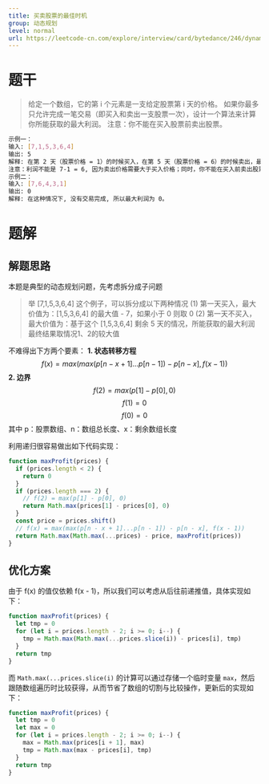 ```yaml
---
title: 买卖股票的最佳时机
group: 动态规划
level: normal
url: https://leetcode-cn.com/explore/interview/card/bytedance/246/dynamic-programming-or-greedy/1042/
---
```


# 题干

> 给定一个数组，它的第 i 个元素是一支给定股票第 i 天的价格。
如果你最多只允许完成一笔交易（即买入和卖出一支股票一次），设计一个算法来计算你所能获取的最大利润。
注意：你不能在买入股票前卖出股票。
```sh
示例一：
输入: [7,1,5,3,6,4]
输出: 5
解释: 在第 2 天（股票价格 = 1）的时候买入，在第 5 天（股票价格 = 6）的时候卖出，最大利润 = 6-1 = 5 。
注意：利润不能是 7-1 = 6, 因为卖出价格需要大于买入价格；同时，你不能在买入前卖出股票。
示例二：
输入: [7,6,4,3,1]
输出: 0
解释: 在这种情况下, 没有交易完成, 所以最大利润为 0。
```

# 题解

## 解题思路

本题是典型的动态规划问题，先考虑拆分成子问题

> 举 [7,1,5,3,6,4] 这个例子，可以拆分成以下两种情况
(1) 第一天买入，最大价值为：[1,5,3,6,4] 的最大值 - 7，如果小于 0 则取 0
(2) 第一天不买入，最大价值为：基于这个 [1,5,3,6,4] 剩余 5 天的情况，所能获取的最大利润
最终结果取情况1、2的较大值

不难得出下方两个要素：
**1. 状态转移方程**
$$f(x) = max(max(p[n - x + 1]...p[n - 1]) - p[n - x], f(x - 1))$$
**2. 边界**
$$f(2) = max(p[1] - p[0], 0)$$ $$f(1) = 0$$ $$f(0) = 0$$
其中 p：股票数组、n：数组总长度、x：剩余数组长度

利用递归很容易做出如下代码实现：

```js
function maxProfit(prices) {
  if (prices.length < 2) {
    return 0
  }
  if (prices.length === 2) {
    // f(2) = max(p[1] - p[0], 0)
    return Math.max(prices[1] - prices[0], 0)
  }
  const price = prices.shift()
  // f(x) = max(max(p[n - x + 1]...p[n - 1]) - p[n - x], f(x - 1))
  return Math.max(Math.max(...prices) - price, maxProfit(prices))
}
```

## 优化方案

由于 f(x) 的值仅依赖 f(x - 1)，所以我们可以考虑从后往前递推值，具体实现如下：

```js
function maxProfit(prices) {
  let tmp = 0
  for (let i = prices.length - 2; i >= 0; i--) {
    tmp = Math.max(Math.max(...prices.slice(i)) - prices[i], tmp)
  }
  return tmp
}
```

而 `Math.max(...prices.slice(i)` 的计算可以通过存储一个临时变量 `max`，然后跟随数组遍历时比较获得，从而节省了数组的切割与比较操作，更新后的实现如下：

```js
function maxProfit(prices) {
  let tmp = 0
  let max = 0
  for (let i = prices.length - 2; i >= 0; i--) {
    max = Math.max(prices[i + 1], max)
    tmp = Math.max(max - prices[i], tmp)
  }
  return tmp
}
```